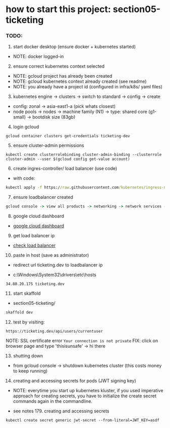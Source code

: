 # how to start this project: section05-ticketing

### TODO:

1. start docker desktop (ensure docker + kubernetes started)

- NOTE: docker logged-in

2. ensure correct kubernetes context selected

- NOTE: gcloud project has already been created
- NOTE: gcloud kubernetes context already created (see readme)
- NOTE: you already have a project id (configured in infra/k8s/ yaml files)

3. kubernetes engine -> clusters -> switch to standard -> config -> create

- config: zonal -> asia-east1-a (pick whats closest)
- node pools -> nodes -> machine family (N1) -> type: shared core (g1-small) -> bootdisk size (83gb)

4. login gcloud

```
gcloud container clusters get-credentials ticketing-dev
```

5. ensure cluster-admin permissions

```
kubectl create clusterrolebinding cluster-admin-binding --clusterrole cluster-admin --user $(gcloud config get-value account)

```

6. create ingres-controller/ load balancer (use code)

- with code:

```cmd
kubectl apply -f https://raw.githubusercontent.com/kubernetes/ingress-nginx/controller-v1.12.0-beta.0/deploy/static/provider/cloud/deploy.yaml

```

7.  ensure loadbalancer created

```cmd
gcloud console -> view all products -> networking -> network services -> load balancer
```

8. google cloud dashboard

- [google cloud dashboard](https://console.cloud.google.com/apis/dashboard?pli=1)

9. get load balancer ip

- [check load balancer](https://console.cloud.google.com/net-services/loadbalancing/)

10. paste in host (save as administrator)

- redirect url ticketing.dev to loadbalancer ip

- c:\Windows\System32\drivers\etc\hosts

```
34.80.20.175 ticketing.dev
```

11. start skaffold

- section05-ticketing/

```cmd
skaffold dev
```

12. test by visiting:

```
https://ticketing.dev/api/users/currentuser
```

NOTE: SSL certificate error `Your connection is not private`
FIX: click on browser page and type 'thisisunsafe' -> hi there

13. shutting down

- from gcloud console -> shutdown kubernetes cluster (this costs money to keep running)

14. creating and accessing secrets for pods (JWT signing key)

- NOTE: everytime you start up kubernetes kluster, if you used imperative approach for creating secrets, you have to initialize the create secret commands again in the commandline.

- see notes 179. creating and accessing secrets

```
kubectl create secret generic jwt-secret --from-literal=JWT_KEY=asdf
```
